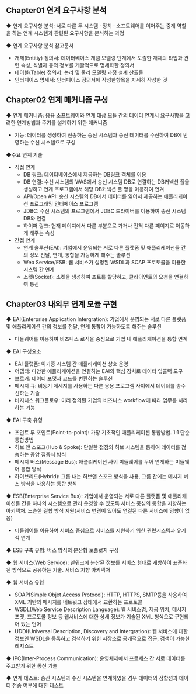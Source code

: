 ## Chapter01 연계 요구사항 분석 

◆ 연계 요구사항 분석: 서로 다른 두 시스템 · 장치 · 소프트웨어를 이어주는 중계 역할을 하는 연계 시스템과 관련된 요구사항을 분석하는 과정

◆ 연계 요구사항 분석 참고문서

- 개체(Entitiy) 정의서: 데이터베이스 개념 모델링 단계에서 도출한 개체의 타입과 관련 속성, 식별자 등의 정보를 개괄적으로 명세화한 정의서
- 테이블(Table) 정의서: 논리 및 물리 모델링 과정 설계 산출물
- 인터페이스 명세서: 인터페이스 정의서에 작성한항목을 자세히 작성한 것

 

## Chapter02 연계 메커니즘 구성

◆ 연계 메커니즘: 응용 소프트웨어와 연계 대상 모듈 간의 데이터 연계시 요구사항을 고려한 연계방법과 주기를 설계하기 위한 매커니즘

- 기능: 데이터를 생성하여 전송하는 송신 시스템과 송신 데이터를 수신하여 DB에 반영하는 수신 시스템으로 구성

◆주요 연계 기술

- 직접 연계
  - DB 링크: 데이터베이스에서 제공하는 DB링크 객체를 이용
  - DB 연결: 수신 시스템의 WAS에서 송신 시스템 DB로 연결하는 DB커넥션 풀을 생성하고 연계 프로그램에서 해당 DB커넥션 풀 명을 이용하여 연겨
  - API/Open API: 송신 시스템의 DB에서 데이터를 읽어서 제공하는 애플리케이션 프로그래밍 인터페이스 프로그램
  - JDBC: 수신 시스템의 프로그램에서 JDBC 드라이버를 이용하여 송신 시스템 DB와 연결
  - 하이퍼 링크: 현재 페이지에서 다른 부분으로 가거나 전혀 다른 페이지로 이동하게 해주는 속성
- 간접 연계
  - 연계 솔루션(EAI): 기업에서 운영되는 서로 다른 플랫폼 및 애플리케이션들 간의 정보 전달, 연계, 통합을 가능하게 해주는 솔루션
  - Web Service/ESB: 웹 서비스가 설명된 WSDL과 SOAP 프로토콜을 이용한 시스템 간 연계
  - 소켓(Socket): 소켓을 생성하여 포트를 할당하고, 클라이언트의 요청을 연결하여 통신

 

## Chapter03 내외부 연계 모듈 구현

◆ EAI(Enterprise Application Intergration): 기업에서 운영되는 서로 다른 플랫폼 및 애플리케이션 간의 정보를 전달, 연계 통합이 가능하도록 해주는 솔루션

- 미들웨어를 이용하여 비즈니스 로직을 중심으로 기업 내 애플리케이션을 통합 연계

◆ EAI 구성요소

- EAI 플랫폼: 이기종 시스템 간 애플리케이션 상호 운영
- 어댑터: 다양한 애플리케이션을 연결하는 EAI의 핵심 장치로 데이터 입출력 도구
- 브로커: 데이터 포맷과 코드를 변환하는 솔루션
- 메시지 큐: 비동기 메세지를 사용하는 다른 응용 프로그램 사이에서 데이터를 송수신하는 기술
- 비지니스 워크플로우: 미리 정의된 기업의 비즈니스 workflow에 따라 업무를 처리하는 기능

◆ EAI 구축 유형

- 포인트 투 포인트(Point-to-point): 가장 기초적인 애플리케이션 통합방법. 1:1 단순 통합방법
- 허브 앤 스포크(Hub & Spoke): 단일한 접점의 허브 시스템을 통하여 데이터를 젆송하는 중앙 집중식 방식
- 메시지 버스(Message Bus): 애플리케이션 사이 미들웨어를 두어 연계하는 미들웨어 통합 방식
- 하이브리드(Hybrid): 그룹 내는 허브앤 스포크 방식을 사용, 그룹 간에는 메시지 버스 방식을 사용하는 통합 방식

◆ ESB(Enterprise Service Bus): 기업에서 운영되는 서로 다른 플랫폼 및 애플리케이션들 간을 하나의 시스템으로 관리 운영할 수 있도록 서비스 중심의 통합을 지향하는 아키텍처. 느슨한 결합 방식 지원(서비스 변경이 있어도 연결된 다른 서비스에 영향이 없음)

- 미들웨어를 이용하여 서비스 중심으로 서비스를 지원하기 위한 관련시스템과 유기적 연계

◆ ESB 구축 유형: 버스 방식의 분산형 토폴로지 구성

◆ 웹 서비스(Web Service): 넽워크에 분산된 정보를 서비스 형태로 개방하여 표준화된 방식으로 공유하는 기술. 서비스 지향 아키텍처

◆ 웹 서비스 유형

- SOAP(Simple Objet Access Protocol): HTTP, HTTPS, SMTP등을 사용하여 XML 기반의 메시지를 네트워크 상태에서 교환하는 프로토콜
- WSDL(Web Service Description Language): 웹 서비스명, 제공 위치, 메시지 포맷, 프로토콜 정보 등 웹서비스에 대한 상세 정보가 기술된 XML 형식으로 구현되어 있는 언어
- UDDI(Universal Description, Discovery and Intergration): 웹 서비스에 대한 정보인 WSDL을 등록하고 검색하기 위한 저장소로 공개적으로 접근, 검색이 가능한 레지스트

◆ IPC(Inter-Process Communication): 운영체제에서 프로세스 간 서로 데이터를 주고받기 위한 통신 기술

◆ 연계 테스트: 송신 시스템과 수신 시스템을 연계하였을 경우 데이터의 정합성과 데이터 전송 여부에 대한 테스트
